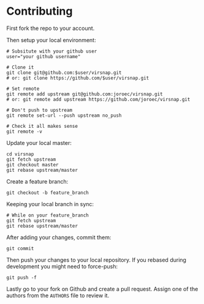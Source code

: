 # Contributing

First fork the repo to your account.

Then setup your local environment:

```shell
# Subsitute with your github user
user="your github username"

# Clone it
git clone git@github.com:$user/virsnap.git
# or: git clone https://github.com/$user/virsnap.git

# Set remote
git remote add upstream git@github.com:joroec/virsnap.git
# or: git remote add upstream https://github.com/joroec/virsnap.git

# Don't push to upstream
git remote set-url --push upstream no_push

# Check it all makes sense
git remote -v
```

Update your local master:

```shell
cd virsnap
git fetch upstream
git checkout master
git rebase upstream/master
```

Create a feature branch:

```shell
git checkout -b feature_branch
```

Keeping your local branch in sync:

```shell
# While on your feature_branch
git fetch upstream
git rebase upstream/master
```

After adding your changes, commit them:

```shell
git commit
```

Then push your changes to your local repository. If you rebased during
development you might need to force-push:

```shell
git push -f
```

Lastly go to your fork on Github and create a pull request. Assign one of the
authors from the `AUTHORS` file to review it.
